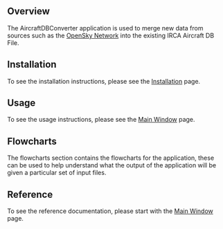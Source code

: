 ## Overview

The AircraftDBConverter application is used to merge new data from sources such as the [OpenSky Network](https://opensky-network.org/) into the existing IRCA Aircraft DB File.

## Installation

To see the installation instructions, please see the [Installation](guide/installation.md) page.

## Usage

To see the usage instructions, please see the [Main Window](guide/main_window.md) page.

## Flowcharts

The flowcharts section contains the flowcharts for the application, these can be used to help understand what the output of the application will be given a particular set of input files.

## Reference

To see the reference documentation, please start with the [Main Window](reference/main_window.md) page.
